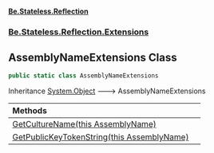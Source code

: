 #### [Be.Stateless.Reflection](README.md 'README')
### [Be.Stateless.Reflection.Extensions](Be.Stateless.Reflection.Extensions.md 'Be.Stateless.Reflection.Extensions')

## AssemblyNameExtensions Class

```csharp
public static class AssemblyNameExtensions
```

Inheritance [System.Object](https://docs.microsoft.com/en-us/dotnet/api/System.Object 'System.Object') &#129106; AssemblyNameExtensions

| Methods | |
| :--- | :--- |
| [GetCultureName(this AssemblyName)](AssemblyNameExtensions.GetCultureName(thisAssemblyName).md 'Be.Stateless.Reflection.Extensions.AssemblyNameExtensions.GetCultureName(this System.Reflection.AssemblyName)') | |
| [GetPublicKeyTokenString(this AssemblyName)](AssemblyNameExtensions.GetPublicKeyTokenString(thisAssemblyName).md 'Be.Stateless.Reflection.Extensions.AssemblyNameExtensions.GetPublicKeyTokenString(this System.Reflection.AssemblyName)') | |
